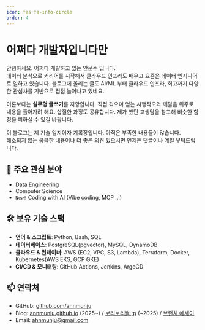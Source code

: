 ```yaml
---
icon: fas fa-info-circle
order: 4
---
```


# 어쩌다 개발자입니다만

안녕하세요. 어쩌다 개발하고 있는 안문주 입니다.  
데이터 분석으로 커리어를 시작해서 클라우드 인프라도 배우고 
요즘은 데이터 엔지니어로 일하고 있습니다.
블로그에 올리는 글도 AI/ML 부터 클라우드 인프라, 회고까지 
다양한 관심사를 기반으로 점점 늘어나고 있네요.

이론보다는 **실무형 글쓰기**를 지향합니다.
직접 겪으며 얻는 시행착오와 깨달음 위주로 내용을 풀어가려 해요. 
삽질한 과정도 공유합니다. 
제가 했던 고생담을 참고해 비슷한 함정을 피하실 수 있길 바랍니다. 

이 블로그는 제 기술 일지이자 기록장입니다. 아직은 부족한 내용들이 많습니다.  
해소되지 않는 궁금한 내용이나 더 좋은 의견 있으시면 언제든 댓글이나 메일 부탁드립니다.

## 🎯 주요 관심 분야

- Data Engineering 
- Computer Science
- `New!` Coding with AI (Vibe coding, MCP ...)

## 🛠️ 보유 기술 스택
- **언어 & 스크립트**: Python, Bash, SQL  
- **데이터베이스**: PostgreSQL(pgvector), MySQL, DynamoDB  
- **클라우드 & 컨테이너**: AWS (EC2, VPC, S3, Lambda), Terraform, Docker, Kubernetes(AWS EKS, GCP GKE)  
- **CI/CD & 모니터링**: GitHub Actions, Jenkins, ArgoCD

## 📫 연락처

- GitHub: [github.com/annmunju](https://github.com/annmunju)  
- Blog: [annmunju.github.io](https://annmunju.github.io) (2025~) / [보리보리쌀 ;p](https://mungdo-log.tistory.com/) (~2025) / [브런치 에세이](https://brunch.co.kr/@annmunju#articles)
- Email: ahnmunju@gmail.com